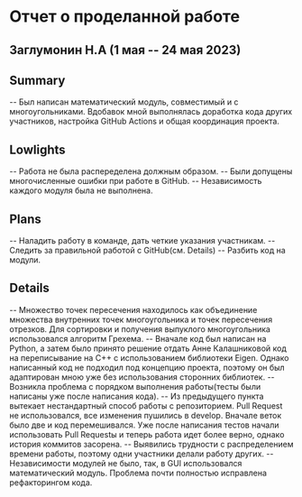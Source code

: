 # Отчет о проделанной работе
## Заглумонин Н.А (1 мая -- 24 мая 2023)
## Summary
-- Был написан математический модуль, совместимый и с многоугольниками. Вдобавок мной выполнялась доработка кода других участников, настройка GitHub Actions и общая координация проекта.
## Lowlights
-- Работа не была распеределена должным образом.
-- Были допущены многочисленные ошибки при работе в GitHub.
-- Независимость каждого модуля была не выполнена.
## Plans
-- Наладить работу в команде, дать четкие указания участникам.
-- Следить за правильной работой с GitHub(см. Details)
-- Разбить код на модули.
## Details
-- Множество точек пересечения находилось как объединение множества внутренних точек многоугольника и точек пересечения отрезков. Для сортировки и получения выпуклого многоугольника использовался алгоритм Грехема.
-- Вначале код был написан на Python, а затем было принято решение отдать Анне Калашниковой код на переписывание на C++ с использованием библиотеки Eigen. Однако написанный код не подходил под концепцию проекта, поэтому он был адаптирован мною уже без использования сторонних библиотек.
-- Возникла проблема с порядком выполнения работы(тесты были написаны уже после написания кода).
-- Из предыдущего пункта вытекает нестандартный способ работы с репозиторием. Pull Request не использовался, все изменения пушились в develop. Вначале веток было две и код перемешивался. Уже после написания тестов начали использовать Pull Requestы и теперь работа идет более верно, однако история коммитов засорена.
-- Выявились трудности с распределением времени работы, поэтому одни участники делали работу других.
-- Независимости модулей не было, так, в GUI использовался математический модуль. Проблема почти полностью исправлена рефакторингом кода.

